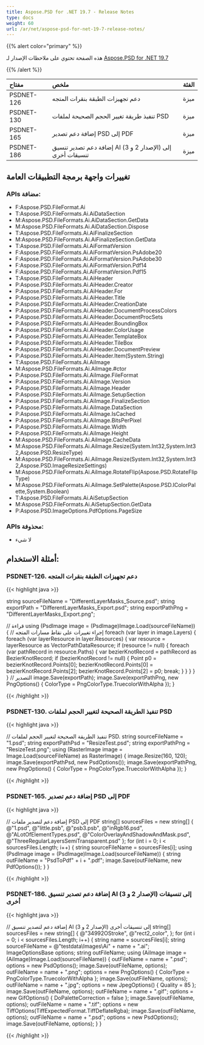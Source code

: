```yaml
---
title: Aspose.PSD for .NET 19.7 - Release Notes
type: docs
weight: 60
url: /ar/net/aspose-psd-for-net-19-7-release-notes/
---
```


{{% alert color="primary" %}} 

هذه الصفحة تحتوي على ملاحظات الإصدار لـ [Aspose.PSD for .NET 19.7](https://www.nuget.org/packages/Aspose.PSD/)

{{% /alert %}} 



|**مفتاح**|**ملخص**|**الفئة**|
| :- | :- | :- |
|PSDNET-126|دعم تجهيزات الطبقة بنقرات المتجه|ميزة|
|PSDNET-130|تنفيذ طريقة تغيير الحجم الصحيحة لملفات PSD|ميزة|
|PSDNET-165|إضافة دعم تصدير PSD إلى PDF|ميزة|
|PSDNET-186|إضافة دعم تصدير تنسيق AI (الإصدار 2 و 3) إلى تنسيقات أخرى|ميزة|



## **تغييرات واجهة برمجة التطبيقات العامة**

### APIs مضافة:

- F:Aspose.PSD.FileFormat.Ai
- T:Aspose.PSD.FileFormats.Ai.AiDataSection
- M:Aspose.PSD.FileFormats.Ai.AiDataSection.GetData
- M:Aspose.PSD.FileFormats.Ai.AiDataSection.Dispose
- T:Aspose.PSD.FileFormats.Ai.AiFinalizeSection
- M:Aspose.PSD.FileFormats.Ai.AiFinalizeSection.GetData
- T:Aspose.PSD.FileFormats.Ai.AiFormatVersion
- F:Aspose.PSD.FileFormats.Ai.AiFormatVersion.PsAdobe20
- F:Aspose.PSD.FileFormats.Ai.AiFormatVersion.PsAdobe30
- F:Aspose.PSD.FileFormats.Ai.AiFormatVersion.Pdf14
- F:Aspose.PSD.FileFormats.Ai.AiFormatVersion.Pdf15
- T:Aspose.PSD.FileFormats.Ai.AiHeader
- P:Aspose.PSD.FileFormats.Ai.AiHeader.Creator
- P:Aspose.PSD.FileFormats.Ai.AiHeader.For
- P:Aspose.PSD.FileFormats.Ai.AiHeader.Title
- P:Aspose.PSD.FileFormats.Ai.AiHeader.CreationDate
- P:Aspose.PSD.FileFormats.Ai.AiHeader.DocumentProcessColors
- P:Aspose.PSD.FileFormats.Ai.AiHeader.DocumentProcSets
- P:Aspose.PSD.FileFormats.Ai.AiHeader.BoundingBox
- P:Aspose.PSD.FileFormats.Ai.AiHeader.ColorUsage
- P:Aspose.PSD.FileFormats.Ai.AiHeader.TemplateBox
- P:Aspose.PSD.FileFormats.Ai.AiHeader.TileBox
- P:Aspose.PSD.FileFormats.Ai.AiHeader.DocumentPreview
- P:Aspose.PSD.FileFormats.Ai.AiHeader.Item(System.String)
- T:Aspose.PSD.FileFormats.Ai.AiImage
- M:Aspose.PSD.FileFormats.Ai.AiImage.#ctor
- P:Aspose.PSD.FileFormats.Ai.AiImage.FileFormat
- P:Aspose.PSD.FileFormats.Ai.AiImage.Version
- P:Aspose.PSD.FileFormats.Ai.AiImage.Header
- P:Aspose.PSD.FileFormats.Ai.AiImage.SetupSection
- P:Aspose.PSD.FileFormats.Ai.AiImage.FinalizeSection
- P:Aspose.PSD.FileFormats.Ai.AiImage.DataSection
- P:Aspose.PSD.FileFormats.Ai.AiImage.IsCached
- P:Aspose.PSD.FileFormats.Ai.AiImage.BitsPerPixel
- P:Aspose.PSD.FileFormats.Ai.AiImage.Width
- P:Aspose.PSD.FileFormats.Ai.AiImage.Height
- M:Aspose.PSD.FileFormats.Ai.AiImage.CacheData
- M:Aspose.PSD.FileFormats.Ai.AiImage.Resize(System.Int32,System.Int32,Aspose.PSD.ResizeType)
- M:Aspose.PSD.FileFormats.Ai.AiImage.Resize(System.Int32,System.Int32,Aspose.PSD.ImageResizeSettings)
- M:Aspose.PSD.FileFormats.Ai.AiImage.RotateFlip(Aspose.PSD.RotateFlipType)
- M:Aspose.PSD.FileFormats.Ai.AiImage.SetPalette(Aspose.PSD.IColorPalette,System.Boolean)
- T:Aspose.PSD.FileFormats.Ai.AiSetupSection
- M:Aspose.PSD.FileFormats.Ai.AiSetupSection.GetData
- P:Aspose.PSD.ImageOptions.PdfOptions.PageSize

### APIs محذوفة:

- لا شيء

## **أمثلة الاستخدام:**

### **PSDNET-126. دعم تجهيزات الطبقة بنقرات المتجه**

{{< highlight java >}}

string sourceFileName = "DifferentLayerMasks_Source.psd";
string exportPath = "DifferentLayerMasks_Export.psd";
string exportPathPng = "DifferentLayerMasks_Export.png";

// قراءة
using (PsdImage image = (PsdImage)Image.Load(sourceFileName))
{
    // إجراء تغييرات على نقاط مسارات المتجه
    foreach (var layer in image.Layers)
    {
        foreach (var layerResource in layer.Resources)
        {
            var resource = layerResource as VectorPathDataResource;
            if (resource != null)
            {
                foreach (var pathRecord in resource.Paths)
                {
                    var bezierKnotRecord = pathRecord as BezierKnotRecord;
                    if (bezierKnotRecord != null)
                    {
                        Point p0 = bezierKnotRecord.Points[0];
                        bezierKnotRecord.Points[0] = bezierKnotRecord.Points[2];
                        bezierKnotRecord.Points[2] = p0;
                        break;
                    }
                }
            }
        }
    }
    // التصدير
    image.Save(exportPath);
    image.Save(exportPathPng, new PngOptions() { ColorType = PngColorType.TruecolorWithAlpha });
}

{{< /highlight >}}

### **PSDNET-130. تنفيذ الطريقة الصحيحة لتغيير الحجم لملفات PSD**

{{< highlight java >}}

// تنفيذ الطريقة الصحيحة لتغيير الحجم لملفات PSD.
string sourceFileName = "1.psd";
string exportPathPsd = "ResizeTest.psd";
string exportPathPng = "ResizeTest.png";
using (RasterImage image = Image.Load(sourceFileName) as RasterImage)
{
    image.Resize(160, 120);
    image.Save(exportPathPsd, new PsdOptions());
    image.Save(exportPathPng, new PngOptions() { ColorType = PngColorType.TruecolorWithAlpha });
}           

{{< /highlight >}}

### **PSDNET-165. إضافة دعم تصدير PSD إلى PDF**

{{< highlight java >}}

// إضافة دعم لتصدير ملفات PSD إلى PDF
string[] sourcesFiles = new string[]
{
    @"1.psd",
    @"little.psb",
    @"psb3.psb",
    @"inRgb16.psd",
    @"ALotOfElementTypes.psd",
    @"ColorOverlayAndShadowAndMask.psd",
    @"ThreeRegularLayersSemiTransparent.psd"
};
for (int i = 0; i < sourcesFiles.Length; i++)
{
    string sourceFileName = sourcesFiles[i];
    using (PsdImage image = (PsdImage)Image.Load(sourceFileName))
    {
        string outFileName = "PsdToPdf" + i + ".pdf";
        image.Save(outFileName, new PdfOptions());
    }
}

{{< /highlight >}}

### **PSDNET-186. إضافة دعم تصدير تنسيق AI (الإصدار 2 و 3) إلى تنسيقات أخرى**

{{< highlight java >}}

// إضافة دعم لتصدير تنسيق AI (الإصدار 2 و 3) إلى تنسيقات أخرى
string[] sourcesFiles = new string[]
{
    @"34992OStroke",
    @"rect2_color",
};
for (int i = 0; i < sourcesFiles.Length; i++)
{
    string name = sourcesFiles[i];
    string sourceFileName = @"testdata\Images\Ai\" + name + ".ai";
    ImageOptionsBase options;
    string outFileName;
    using (AiImage image = (AiImage)Image.Load(sourceFileName))
    {
        outFileName = name + ".psd";
        options = new PsdOptions();
        image.Save(outFileName, options);
        outFileName = name + ".png";
        options = new PngOptions() { ColorType = PngColorType.TruecolorWithAlpha };
        image.Save(outFileName, options);
        outFileName = name + ".jpg";
        options = new JpegOptions() { Quality = 85 };
        image.Save(outFileName, options);
        outFileName = name + ".gif";
        options = new GifOptions() { DoPaletteCorrection = false };
        image.Save(outFileName, options);
        outFileName = name + ".tif";
        options = new TiffOptions(TiffExpectedFormat.TiffDeflateRgba);
        image.Save(outFileName, options);
        outFileName = name + ".psd";
        options = new PsdOptions();
        image.Save(outFileName, options);
    }
}

{{< /highlight >}}